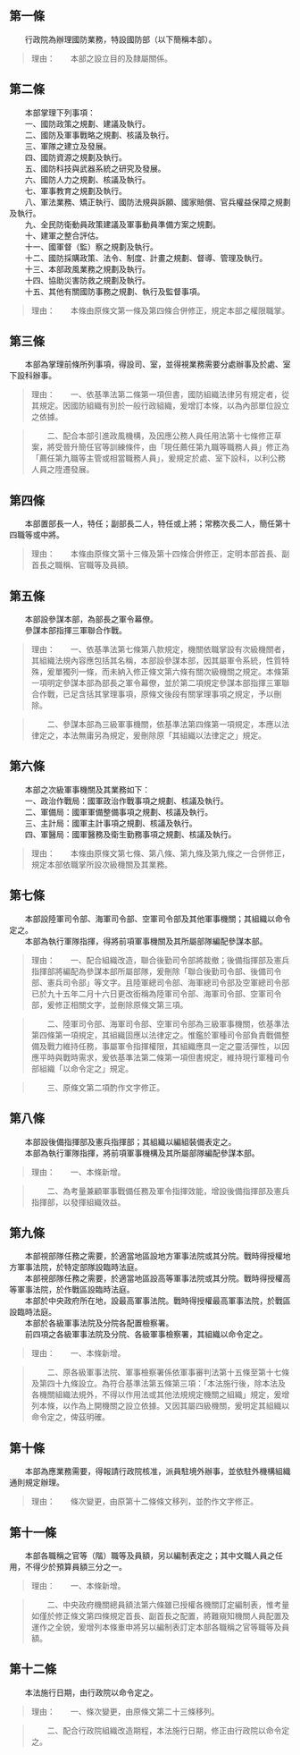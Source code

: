 第一條 
-------
　　行政院為辦理國防業務，特設國防部（以下簡稱本部）。  
> 理由：　　本部之設立目的及隸屬關係。



第二條 
-------
　　本部掌理下列事項：  
　　一、國防政策之規劃、建議及執行。  
　　二、國防及軍事戰略之規劃、核議及執行。  
　　三、軍隊之建立及發展。  
　　四、國防資源之規劃及執行。  
　　五、國防科技與武器系統之研究及發展。  
　　六、國防人力之規劃、核議及執行。  
　　七、軍事教育之規劃及執行。  
　　八、軍法業務、矯正執行、國防法規與訴願、國家賠償、官兵權益保障之規劃及執行。  
　　九、全民防衛動員政策建議及軍事動員準備方案之規劃。  
　　十、建軍之整合評估。  
　　十一、國軍督（監）察之規劃及執行。  
　　十二、國防採購政策、法令、制度、計畫之規劃、督導、管理及執行。  
　　十三、本部政風業務之規劃及執行。  
　　十四、協助災害防救之規劃及執行。  
　　十五、其他有關國防事務之規劃、執行及監督事項。  
> 理由：　　本條由原條文第一條及第四條合併修正，規定本部之權限職掌。



第三條 
-------
　　本部為掌理前條所列事項，得設司、室，並得視業務需要分處辦事及於處、室下設科辦事。  
> 理由：　　一、依基準法第二條第一項但書，國防組織法律另有規定者，從其規定。因國防組織有別於一般行政組織，爰增訂本條，以為內部單位設立之依據。

> 　　二、配合本部引進政風機構，及因應公務人員任用法第十七條修正草案，將受晉升簡任官等訓練條件，由「現任薦任第九職等職務人員」修正為「薦任第九職等主管或相當職務人員」，爰規定於處、室下設科，以利公務人員之陞遷發展。



第四條 
-------
　　本部置部長一人，特任；副部長二人，特任或上將；常務次長二人，簡任第十四職等或中將。  
> 理由：　　本條由原條文第十三條及第十四條合併修正，定明本部首長、副首長之職稱、官職等及員額。



第五條 
-------
　　本部設參謀本部，為部長之軍令幕僚。  
　　參謀本部指揮三軍聯合作戰。  
> 理由：　　一、依基準法第七條第八款規定，機關依職掌設有次級機關者，其組織法規內容應包括其名稱，本部設參謀本部，因其屬軍令系統，性質特殊，爰單獨列一條，而未納入修正條文第六條有關次級機關之規定。本條第一項明定參謀本部為部長之軍令幕僚，並於第二項規定參謀本部指揮三軍聯合作戰，已足含括其掌理事項，原條文後段有關掌理事項之規定，予以刪除。

> 　　二、參謀本部為三級軍事機關，依基準法第四條第一項規定，本應以法律定之，本法無庸另為規定，爰刪除原「其組織以法律定之」規定。



第六條 
-------
　　本部之次級軍事機關及其業務如下：  
　　一、政治作戰局：國軍政治作戰事項之規劃、核議及執行。  
　　二、軍備局：國軍軍備整備事項之規劃、核議及執行。  
　　三、主計局：國軍主計事項之規劃、核議及執行。  
　　四、軍醫局：國軍醫務及衛生勤務事項之規劃、核議及執行。  
> 理由：　　本條由原條文第七條、第八條、第九條及第九條之一合併修正，規定本部依職掌所設次級機關及其業務。



第七條 
-------
　　本部設陸軍司令部、海軍司令部、空軍司令部及其他軍事機關；其組織以命令定之。  
　　本部為執行軍隊指揮，得將前項軍事機關及其所屬部隊編配參謀本部。  
> 理由：　　一、配合組織改造，聯合後勤司令部將裁撤；後備指揮部及憲兵指揮部將編配為參謀本部所屬部隊，爰刪除「聯合後勤司令部、後備司令部、憲兵司令部」等文字。且陸軍總司令部、海軍總司令部及空軍總司令部已於九十五年二月十六日更改銜稱為陸軍司令部、海軍司令部、空軍司令部，爰修正相關文字，並刪除原條文第三項。

> 　　二、陸軍司令部、海軍司令部、空軍司令部為三級軍事機關，依基準法第四條第一項規定，其組織固應以法律定之。惟鑑於軍種司令部負責戰備整備及戰力維持任務，事屬軍令指揮權限，其組織應具一定之靈活彈性，以因應平時與戰時需求，爰依基準法第二條第一項但書規定，維持現行軍種司令部組織「以命令定之」規定。

> 　　三、原條文第二項酌作文字修正。



第八條 
-------
　　本部設後備指揮部及憲兵指揮部；其組織以編組裝備表定之。  
　　本部為執行軍隊指揮，將前項軍事機構及其所屬部隊編配參謀本部。  
> 理由：　　一、本條新增。

> 　　二、為考量兼顧軍事戰備任務及軍令指揮效能，增設後備指揮部及憲兵指揮部，以發揮組織效益。



第九條 
-------
　　本部視部隊任務之需要，於適當地區設地方軍事法院或其分院。戰時得授權地方軍事法院，於特定部隊設臨時法庭。  
　　本部視部隊任務之需要，於適當地區設高等軍事法院或其分院。戰時得授權高等軍事法院，於作戰區設臨時法庭。  
　　本部於中央政府所在地，設最高軍事法院。戰時得授權最高軍事法院，於戰區設臨時法庭。  
　　本部於各級軍事法院及分院各配置檢察署。  
　　前四項之各級軍事法院及分院、各級軍事檢察署，其組織以命令定之。  
> 理由：　　一、本條新增。

> 　　二、原各級軍事法院、軍事檢察署係依軍事審判法第十五條至第十七條及第四十九條設立。為符合基準法第五條第三項：「本法施行後，除本法及各機關組織法規外，不得以作用法或其他法規規定機關之組織」規定，爰增列本條，以作為上開機關之設立依據。又因其屬四級機關，爰明定其組織以命令定之，俾茲明確。



第十條 
-------
　　本部為應業務需要，得報請行政院核准，派員駐境外辦事，並依駐外機構組織通則規定辦理。  
> 理由：　　條次變更，由原第十二條條文移列，並酌作文字修正。



第十一條 
---------
　　本部各職稱之官等（階）職等及員額，另以編制表定之；其中文職人員之任用，不得少於預算員額三分之一。  
> 理由：　　一、本條新增。

> 　　二、中央政府機關總員額法第六條雖已授權各機關訂定編制表，惟考量如僅於修正條文第四條規定首長、副首長之配置，將難窺知機關人員配置及運作之全貌，爰增列本條重申將另以編制表訂定本部各職稱之官等職等及員額。



第十二條 
---------
　　本法施行日期，由行政院以命令定之。  
> 理由：　　一、條次變更，由原條文第二十三條移列。

> 　　二、配合行政院組織改造期程，本法施行日期，修正由行政院以命令定之。